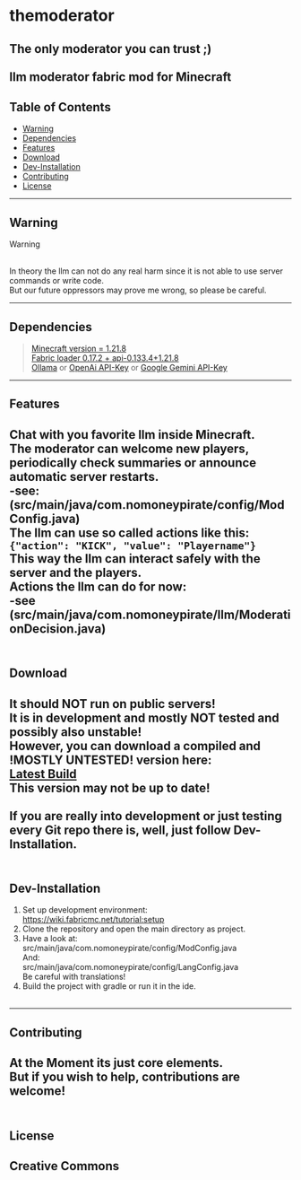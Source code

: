 # themoderator

The only moderator you can trust ;)
<br><br>
llm moderator fabric mod for Minecraft
 ---
## Table of Contents
- [Warning](#warning)
- [Dependencies](#dependencies)
- [Features](#features)
- [Download](#download)
- [Dev-Installation](#dev-installation) 
- [Contributing](#contributing)
- [License](#license)

---

## Warning
> [!WARNING]
> <br>In theory the llm can not do any real harm since it is not able to use server commands or write code.
> <br>But our future oppressors may prove me wrong, so please be careful.
---
## Dependencies
><a href="https://www.minecraft.net/">Minecraft version = 1.21.8</a>
><br><a href="https://fabricmc.net/">Fabric loader 0.17.2 + api-0.133.4+1.21.8</a>
><br><a href="https://ollama.com/">Ollama</a> or <a href="https://openai.com/">OpenAi API-Key</a> or <a href="https://gemini.google.com">Google Gemini API-Key</a>

---
## Features
Chat with you favorite llm inside Minecraft.
<br>The moderator can welcome new players, periodically check summaries or announce automatic server restarts.
<br>-see: (src/main/java/com.nomoneypirate/config/ModConfig.java)
<br>The llm can use so called <b>actions</b> like this:
<br>```{"action": "KICK", "value": "Playername"}```
<br>This way the llm can interact safely with the server and the players.
<br><b>Actions</b> the llm can do for now:
<br>-see (src/main/java/com.nomoneypirate/llm/ModerationDecision.java)
<br><br>
---
## Download
It should NOT run on public servers!
<br>It is in development and mostly NOT tested and possibly also unstable!
<br>However, you can download a compiled and !MOSTLY UNTESTED! version here:
<br><a href="https://drive.google.com/file/d/13R8WikinquK_M0yg64NlT4yN8_BodHKW/view">Latest Build</a>
<br>This version may not be up to date!
<br><br>If you are really into development or just testing every Git repo there is, well, just follow Dev-Installation.
<br><br>
---
## Dev-Installation
1. Set up development environment:
   <br>https://wiki.fabricmc.net/tutorial:setup
2. Clone the repository and open the main directory as project.
3. Have a look at: 
   <br>src/main/java/com.nomoneypirate/config/ModConfig.java
   <br>And:
   <br>src/main/java/com.nomoneypirate/config/LangConfig.java
   <br>Be careful with translations!<br>  
4. Build the project with gradle or run it in the ide.
<br><br>
---
## Contributing
At the Moment its just core elements.
<br>But if you wish to help, contributions are welcome!
<br><br>
---
## License
Creative Commons
<br><br>
---